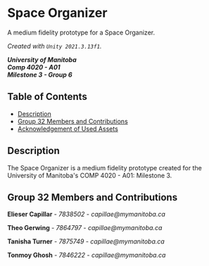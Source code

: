 # Space Organizer
A medium fidelity prototype for a Space Organizer.

_Created with `Unity 2021.3.13f1`._

**_University of Manitoba_**  
**_Comp 4020 - A01_**  
**_Milestone 3 - Group 6_**

## Table of Contents
- [Description](#Description)
- [Group 32 Members and Contributions](#Group)
- [Acknowledgement of Used Assets](#Assets)

## Description <a name = "Description"></a>
The Space Organizer is a medium fidelity prototype created for the University of Manitoba's COMP 4020 - A01: Milestone 3.

## Group 32 Members and Contributions <a name = "Group"></a>
**Elieser Capillar** - _7838502_ - _capillae@mymanitoba.ca_

**Theo Gerwing** - _7864797_ - _capillae@mymanitoba.ca_

**Tanisha Turner** - _7875749_ - _capillae@mymanitoba.ca_

**Tonmoy Ghosh** - _7846222_ - _capillae@mymanitoba.ca_
